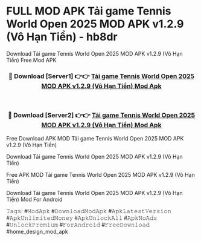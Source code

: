 # FULL MOD APK Tải game Tennis World Open 2025 MOD APK v1.2.9 (Vô Hạn Tiền) - hb8dr
Download Tải game Tennis World Open 2025 MOD APK v1.2.9 (Vô Hạn Tiền) Free Mod APK

<div align="center">
<h3>🔴 Download [Server1] 👉👉 <a href="https://apk-comot.site?title=Tải_game_Tennis_World_Open_2025_MOD_APK_v1.2.9_(Vô_Hạn_Tiền)">Tải game Tennis World Open 2025 MOD APK v1.2.9 (Vô Hạn Tiền) Mod Apk</a></h3><br>

<h3>🔴 Download [Server2] 👉👉 <a href="https://apk-comot.site?title=Tải_game_Tennis_World_Open_2025_MOD_APK_v1.2.9_(Vô_Hạn_Tiền)">Tải game Tennis World Open 2025 MOD APK v1.2.9 (Vô Hạn Tiền) Mod Apk</a></h3>
</div>


Free Download APK MOD Tải game Tennis World Open 2025 MOD APK v1.2.9 (Vô Hạn Tiền)

Download Tải game Tennis World Open 2025 MOD APK v1.2.9 (Vô Hạn Tiền) 

Free APK MOD Tải game Tennis World Open 2025 MOD APK v1.2.9 (Vô Hạn Tiền) 

Download Tải game Tennis World Open 2025 MOD APK v1.2.9 (Vô Hạn Tiền) Mod For Android

𝚃𝚊𝚐𝚜: #𝙼𝚘𝚍𝙰𝚙𝚔 #𝙳𝚘𝚠𝚗𝚕𝚘𝚊𝚍𝙼𝚘𝚍𝙰𝚙𝚔 #𝙰𝚙𝚔𝙻𝚊𝚝𝚎𝚜𝚝𝚅𝚎𝚛𝚜𝚒𝚘𝚗 #𝙰𝚙𝚔𝚄𝚗𝚕𝚒𝚖𝚒𝚝𝚎𝚍𝙼𝚘𝚗𝚎𝚢 #𝙰𝚙𝚔𝚄𝚗𝚕𝚘𝚌𝚔𝙰𝚕𝚕 #𝙰𝚙𝚔𝙽𝚘𝙰𝚍𝚜 #𝚄𝚗𝚕𝚘𝚌𝚔𝙿𝚛𝚎𝚖𝚒𝚞𝚖 #𝙵𝚘𝚛𝙰𝚗𝚍𝚛𝚘𝚒𝚍 #𝙵𝚛𝚎𝚎𝙳𝚘𝚠𝚗𝚕𝚘𝚊𝚍 #home_design_mod_apk